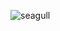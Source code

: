 <!--
<p align="center">Placeholder title</p>
-->

<!--
<p align="center">
  <img src="https://github.com/efei36/efei36/assets/78135049/a8d02d42-472b-4d21-82cd-cdc2adcc6aeb" width="50%" height="25%">
</p>
-->

![seagull](https://github.com/efei36/efei36/assets/78135049/0ff44225-a139-4705-b9ab-face7f7b43ea)
